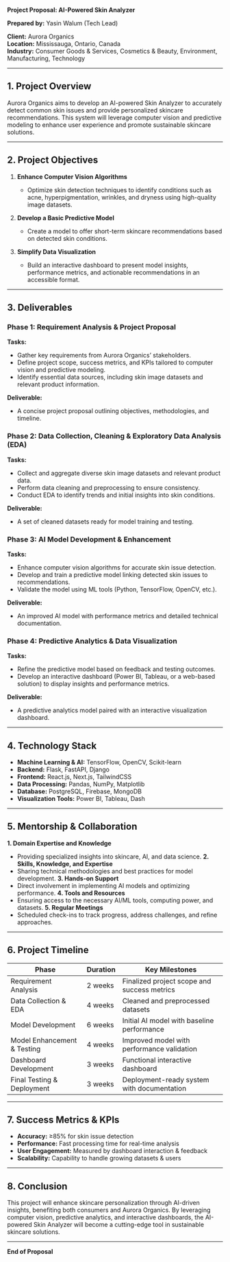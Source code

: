 **Project Proposal: AI-Powered Skin Analyzer**

**Prepared by:** Yasin Walum (Tech Lead)

**Client:** Aurora Organics  
**Location:** Mississauga, Ontario, Canada  
**Industry:** Consumer Goods & Services, Cosmetics & Beauty, Environment, Manufacturing, Technology

---

## **1. Project Overview**

Aurora Organics aims to develop an AI-powered Skin Analyzer to accurately detect common skin issues and provide personalized skincare recommendations. This system will leverage computer vision and predictive modeling to enhance user experience and promote sustainable skincare solutions.

---

## **2. Project Objectives**

1. **Enhance Computer Vision Algorithms**

   - Optimize skin detection techniques to identify conditions such as acne, hyperpigmentation, wrinkles, and dryness using high-quality image datasets.

2. **Develop a Basic Predictive Model**

   - Create a model to offer short-term skincare recommendations based on detected skin conditions.

3. **Simplify Data Visualization**
   - Build an interactive dashboard to present model insights, performance metrics, and actionable recommendations in an accessible format.

---

## **3. Deliverables**

### **Phase 1: Requirement Analysis & Project Proposal**

**Tasks:**

- Gather key requirements from Aurora Organics’ stakeholders.
- Define project scope, success metrics, and KPIs tailored to computer vision and predictive modeling.
- Identify essential data sources, including skin image datasets and relevant product information.

**Deliverable:**

- A concise project proposal outlining objectives, methodologies, and timeline.

### **Phase 2: Data Collection, Cleaning & Exploratory Data Analysis (EDA)**

**Tasks:**

- Collect and aggregate diverse skin image datasets and relevant product data.
- Perform data cleaning and preprocessing to ensure consistency.
- Conduct EDA to identify trends and initial insights into skin conditions.

**Deliverable:**

- A set of cleaned datasets ready for model training and testing.

### **Phase 3: AI Model Development & Enhancement**

**Tasks:**

- Enhance computer vision algorithms for accurate skin issue detection.
- Develop and train a predictive model linking detected skin issues to recommendations.
- Validate the model using ML tools (Python, TensorFlow, OpenCV, etc.).

**Deliverable:**

- An improved AI model with performance metrics and detailed technical documentation.

### **Phase 4: Predictive Analytics & Data Visualization**

**Tasks:**

- Refine the predictive model based on feedback and testing outcomes.
- Develop an interactive dashboard (Power BI, Tableau, or a web-based solution) to display insights and performance metrics.

**Deliverable:**

- A predictive analytics model paired with an interactive visualization dashboard.

---

## **4. Technology Stack**

- **Machine Learning & AI:** TensorFlow, OpenCV, Scikit-learn
- **Backend:** Flask, FastAPI, Django
- **Frontend:** React.js, Next.js, TailwindCSS
- **Data Processing:** Pandas, NumPy, Matplotlib
- **Database:** PostgreSQL, Firebase, MongoDB
- **Visualization Tools:** Power BI, Tableau, Dash

---

## **5. Mentorship & Collaboration**

**1. Domain Expertise and Knowledge**

- Providing specialized insights into skincare, AI, and data science.
  **2. Skills, Knowledge, and Expertise**
- Sharing technical methodologies and best practices for model development.
  **3. Hands-on Support**
- Direct involvement in implementing AI models and optimizing performance.
  **4. Tools and Resources**
- Ensuring access to the necessary AI/ML tools, computing power, and datasets.
  **5. Regular Meetings**
- Scheduled check-ins to track progress, address challenges, and refine approaches.

---

## **6. Project Timeline**

| **Phase**                   | **Duration** | **Key Milestones**                          |
| --------------------------- | ------------ | ------------------------------------------- |
| Requirement Analysis        | 2 weeks      | Finalized project scope and success metrics |
| Data Collection & EDA       | 4 weeks      | Cleaned and preprocessed datasets           |
| Model Development           | 6 weeks      | Initial AI model with baseline performance  |
| Model Enhancement & Testing | 4 weeks      | Improved model with performance validation  |
| Dashboard Development       | 3 weeks      | Functional interactive dashboard            |
| Final Testing & Deployment  | 3 weeks      | Deployment-ready system with documentation  |

---

## **7. Success Metrics & KPIs**

- **Accuracy:** ≥85% for skin issue detection
- **Performance:** Fast processing time for real-time analysis
- **User Engagement:** Measured by dashboard interaction & feedback
- **Scalability:** Capability to handle growing datasets & users

---

## **8. Conclusion**

This project will enhance skincare personalization through AI-driven insights, benefiting both consumers and Aurora Organics. By leveraging computer vision, predictive analytics, and interactive dashboards, the AI-powered Skin Analyzer will become a cutting-edge tool in sustainable skincare solutions.

---

**End of Proposal**
